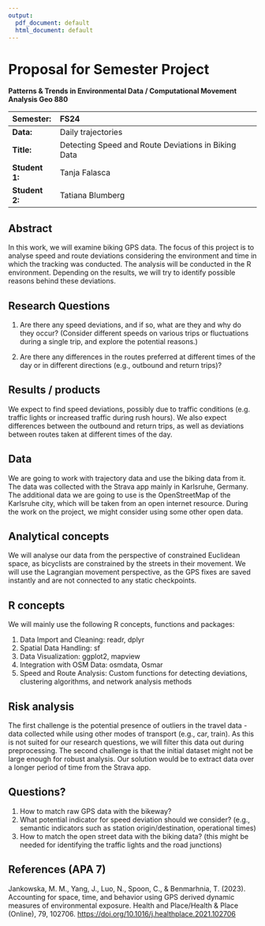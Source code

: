 ```yaml
---
output:
  pdf_document: default
  html_document: default
---
```

# Proposal for Semester Project


<!-- 
Please render a pdf version of this Markdown document with the command below (in your bash terminal) and push this file to Github

quarto render Readme.md --to pdf
-->

**Patterns & Trends in Environmental Data / Computational Movement
Analysis Geo 880**

| Semester:      | FS24                                     |
|:---------------|:---------------------------------------- |
| **Data:**      | Daily trajectories  |
| **Title:**     | Detecting Speed and Route Deviations in Biking Data |
| **Student 1:** | Tanja Falasca                       |
| **Student 2:** | Tatiana Blumberg                    |

## Abstract 
In this work, we will examine biking GPS data. The focus of this project is to analyse speed and route deviations considering the environment and time in which the tracking was conducted. The analysis will be conducted in the R environment. Depending on the results, we will try to identify possible reasons behind these deviations. 

## Research Questions
1.	Are there any speed deviations, and if so, what are they and why do they occur? (Consider different speeds on various trips or fluctuations during a single trip, and explore the potential reasons.)
   
2.	Are there any differences in the routes preferred at different times of the day or in different directions (e.g., outbound and return trips)?

## Results / products
We expect to find speed deviations, possibly due to traffic conditions (e.g. traffic lights or increased traffic during rush hours). We also expect differences between the outbound and return trips, as well as deviations between routes taken at different times of the day.

## Data
We are going to work with trajectory data and use the biking data from it. The data was collected with the Strava app mainly in Karlsruhe, Germany. The additional data we are going to use is the OpenStreetMap of the Karlsruhe city, which will be taken from an open internet resource. During the work on the project, we might consider using some other open data.

## Analytical concepts
We will analyse our data from the perspective of constrained Euclidean space, as bicyclists are constrained by the streets in their movement. We will use the Lagrangian movement perspective, as the GPS fixes are saved instantly and are not connected to any static checkpoints.

## R concepts
We will mainly use the following R concepts, functions and packages:
1. Data Import and Cleaning: readr, dplyr
2. Spatial Data Handling: sf
3. Data Visualization: ggplot2, mapview
4. Integration with OSM Data: osmdata, Osmar
5. Speed and Route Analysis: Custom functions for detecting deviations, clustering algorithms, and network analysis methods

## Risk analysis
The first challenge is the potential presence of outliers in the travel data - data collected while using other modes of transport (e.g., car, train). As this is not suited for our research questions, we will filter this data out during preprocessing. The second challenge is that the initial dataset might not be large enough for robust analysis. Our solution would be to extract data over a longer period of time from the Strava app.

## Questions? 
1. How to match raw GPS data with the bikeway?
2. What potential indicator for speed deviation should we consider? (e.g., semantic indicators such as station origin/destination, operational times)
3. How to match the open street data with the biking data? (this might be needed for identifying the traffic lights and the road junctions)

## References (APA 7)
<!-- potential ideas in: indoor/outdoor detection -->
Jankowska, M. M., Yang, J., Luo, N., Spoon, C., & Benmarhnia, T. (2023). Accounting for space, time, and behavior using GPS derived dynamic measures of environmental exposure. Health and Place/Health & Place (Online), 79, 102706. https://doi.org/10.1016/j.healthplace.2021.102706

